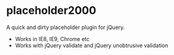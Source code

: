 placeholder2000
===============

A quick and dirty placeholder plugin for jQuery.

* Works in IE8, IE9, Chrome etc
* Works with jQuery validate and jQuery unobtrusive validation